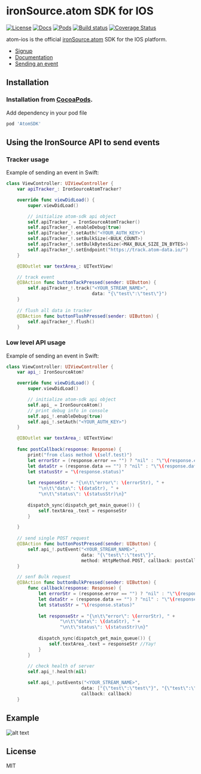 # ironSource.atom SDK for IOS

[![License][license-image]][license-url]
[![Docs][docs-image]][docs-url]
[![Pods][pod-image]][pod-url]
[![Build status][travis-image]][travis-url]
[![Coverage Status][coverage-image]][coverage-url]

atom-ios is the official [ironSource.atom](http://www.ironsrc.com/data-flow-management) SDK for the IOS platform.

- [Signup](https://atom.ironsrc.com/#/signup)
- [Documentation](https://ironsource.github.io/atom-ios/)
- [Sending an event](#Using-the-IronSource-API-to-send-events)

## Installation
### Installation from [CocoaPods](https://cocoapods.org/?q=atomsdk).
Add dependency in your pod file
```ruby
pod 'AtomSDK'
```

## Using the IronSource API to send events 
### Tracker usage
Example of sending an event in Swift:
```swift
class ViewController: UIViewController {
    var apiTracker_: IronSourceAtomTracker?

    override func viewDidLoad() {
        super.viewDidLoad()

        // initialize atom-sdk api object
        self.apiTracker_ = IronSourceAtomTracker()
        self.apiTracker_!.enableDebug(true)
        self.apiTracker_!.setAuth("<YOUR_AUTH_KEY>")
        self.apiTracker_!.setBulkSize(<BULK_COUNT>)
        self.apiTracker_!.setBulkBytesSize(<MAX_BULK_SIZE_IN_BYTES>)
        self.apiTracker_!.setEndpoint("https://track.atom-data.io/")
    }

    @IBOutlet var textArea_: UITextView!

    // track event
    @IBAction func buttonTackPressed(sender: UIButton) {
        self.apiTracker_!.track("<YOUR_STREAM_NAME>",
                                data: "{\"test\":\"test\"}")
    }
    
    // flush all data in tracker
    @IBAction func buttonFlushPressed(sender: UIButton) {
        self.apiTracker_!.flush()
    }

```
### Low level API usage
Example of sending an event in Swift:
```swift
class ViewController: UIViewController {
    var api_: IronSourceAtom?

    override func viewDidLoad() {
        super.viewDidLoad()

        // initialize atom-sdk api object
        self.api_ = IronSourceAtom()
        // print debug info in console
        self.api_!.enableDebug(true)
        self.api_!.setAuth("<YOUR_AUTH_KEY>")
    }

    @IBOutlet var textArea_: UITextView!
    
    func postCallback(response: Response) {
        print("from class method \(self.test)")
        let errorStr = (response.error == "") ? "nil" : "\"\(response.error)\""
        let dataStr = (response.data == "") ? "nil" : "\"\(response.data)\""
        let statusStr = "\(response.status)"
        
        let responseStr = "{\n\t\"error\": \(errorStr), " +
            "\n\t\"data\": \(dataStr), " +
            "\n\t\"status\": \(statusStr)\n}"
        
        dispatch_sync(dispatch_get_main_queue()) {
            self.textArea_.text = responseStr
        }

    }
    
    // send single POST request
    @IBAction func buttonPostPressed(sender: UIButton) {
        self.api_!.putEvent("<YOUR_STREAM_NAME>",
                            data: "{\"test\":\"test\"}",
                            method: HttpMethod.POST, callback: postCallback)
    }

    // senf Bulk request
    @IBAction func buttonBulkPressed(sender: UIButton) {
        func callback(response: Response) {
            let errorStr = (response.error == "") ? "nil" : "\"\(response.error)\""
            let dataStr = (response.data == "") ? "nil" : "\"\(response.data)\""
            let statusStr = "\(response.status)"
            
            let responseStr = "{\n\t\"error\": \(errorStr), " +
                    "\n\t\"data\": \(dataStr), " +
                    "\n\t\"status\": \(statusStr)\n}"
            
            dispatch_sync(dispatch_get_main_queue()) {
                self.textArea_.text = responseStr //Yay!
            }
        }
        
        // check health of server
        self.api_!.health(nil)

        self.api_!.putEvents("<YOUR_STREAM_NAME>",
                            data: ["{\"test\":\"test\"}", "{\"test\":\"test\"}"],
                            callback: callback)
    }
```

## Example 

![alt text][example]

## License
MIT

[docs-image]: https://img.shields.io/badge/docs-latest-blue.svg
[docs-url]: https://ironsource.github.io/atom-ios/
[pod-image]: https://img.shields.io/cocoapods/v/AtomSDK.svg
[pod-url]: https://cocoapods.org/?q=AtomSDK

[travis-image]: https://travis-ci.org/ironSource/atom-ios.svg?branch=master
[travis-url]: https://travis-ci.org/ironSource/atom-ios
[coverage-image]: https://coveralls.io/repos/github/ironSource/atom-ios/badge.svg?branch=master
[coverage-url]: https://coveralls.io/github/ironSource/atom-ios?branch=master
[license-image]: https://img.shields.io/badge/license-MIT-blue.svg
[license-url]: LICENSE
[example]: https://cloud.githubusercontent.com/assets/1713228/15971662/08129c62-2f43-11e6-980d-66d36a41f961.png "example"